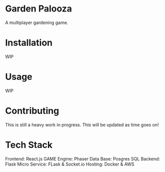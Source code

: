 # Garden Palooza

A multiplayer gardening game. 

# Installation

WIP

# Usage

WIP

# Contributing

This is still a heavy work in progress. This will be updated as time goes on!

# Tech Stack
Frontend: React.js
GAME Engine: Phaser
Data Base: Posgres SQL
Backend: Flask
Micro Service: FLask & Socket.io
Hosting: Docker & AWS
